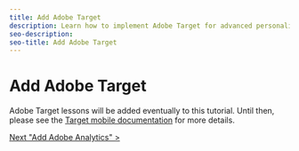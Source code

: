 ```yaml
---
title: Add Adobe Target
description: Learn how to implement Adobe Target for advanced personalization use cases. This lesson is part of the Implementing the Experience Cloud in Mobile iOS Swift Applications tutorial.
seo-description:
seo-title: Add Adobe Target
---
```


# Add Adobe Target

Adobe Target lessons will be added eventually to this tutorial. Until then, please see the [Target mobile documentation](https://aep-sdks.gitbook.io/docs/using-mobile-extensions/adobe-target) for more details.
  
[Next "Add Adobe Analytics" >](analytics.md)
